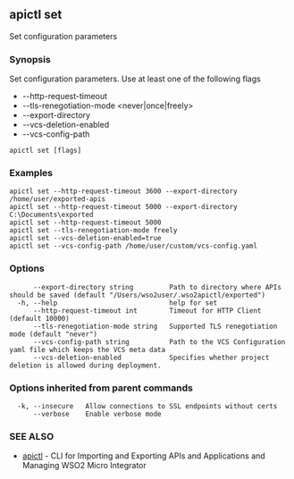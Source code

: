 ## apictl set

Set configuration parameters

### Synopsis

Set configuration parameters. Use at least one of the following flags
* --http-request-timeout <time-in-milli-seconds>
* --tls-renegotiation-mode <never|once|freely>
* --export-directory <path-to-directory-where-apis-should-be-saved>
* --vcs-deletion-enabled <enable-or-disable-project-deletion-via-vcs>
* --vcs-config-path <path-to-custom-vcs-config-file>

```
apictl set [flags]
```

### Examples

```
apictl set --http-request-timeout 3600 --export-directory /home/user/exported-apis
apictl set --http-request-timeout 5000 --export-directory C:\Documents\exported
apictl set --http-request-timeout 5000
apictl set --tls-renegotiation-mode freely
apictl set --vcs-deletion-enabled=true
apictl set --vcs-config-path /home/user/custom/vcs-config.yaml
```

### Options

```
      --export-directory string         Path to directory where APIs should be saved (default "/Users/wso2user/.wso2apictl/exported")
  -h, --help                            help for set
      --http-request-timeout int        Timeout for HTTP Client (default 10000)
      --tls-renegotiation-mode string   Supported TLS renegotiation mode (default "never")
      --vcs-config-path string          Path to the VCS Configuration yaml file which keeps the VCS meta data
      --vcs-deletion-enabled            Specifies whether project deletion is allowed during deployment.
```

### Options inherited from parent commands

```
  -k, --insecure   Allow connections to SSL endpoints without certs
      --verbose    Enable verbose mode
```

### SEE ALSO

* [apictl](apictl.md)	 - CLI for Importing and Exporting APIs and Applications and Managing WSO2 Micro Integrator

